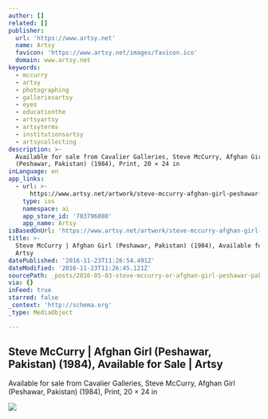 ```yaml
---
author: []
related: []
publisher:
  url: 'https://www.artsy.net'
  name: Artsy
  favicon: 'https://www.artsy.net/images/favicon.ico'
  domain: www.artsy.net
keywords:
  - mccurry
  - artsy
  - photographing
  - galleriesartsy
  - eyes
  - educationthe
  - artsyartsy
  - artsyterms
  - institutionsartsy
  - artsycollecting
description: >-
  Available for sale from Cavalier Galleries, Steve McCurry, Afghan Girl
  (Peshawar, Pakistan) (1984), Print, 20 × 24 in
inLanguage: en
app_links:
  - url: >-
      https://www.artsy.net/artwork/steve-mccurry-afghan-girl-peshawar-pakistan-1
    type: ios
    namespace: ai
    app_store_id: '703796080'
    app_name: Artsy
isBasedOnUrl: 'https://www.artsy.net/artwork/steve-mccurry-afghan-girl-peshawar-pakistan-1'
title: >-
  Steve McCurry | Afghan Girl (Peshawar, Pakistan) (1984), Available for Sale |
  Artsy
datePublished: '2016-11-23T11:26:54.491Z'
dateModified: '2016-11-23T11:26:45.121Z'
sourcePath: _posts/2016-05-03-steve-mccurry-or-afghan-girl-peshawar-pakistan-1984-ava.md
via: {}
inFeed: true
starred: false
_context: 'http://schema.org'
_type: MediaObject

---
```

<article style=""><h1>Steve McCurry | Afghan Girl (Peshawar, Pakistan) (1984), Available for Sale | Artsy</h1><p>Available for sale from Cavalier Galleries, Steve McCurry, Afghan Girl (Peshawar, Pakistan) (1984), Print, 20 × 24 in</p><img src="https://d32dm0rphc51dk.cloudfront.net/RGQzSocPC3R2CaLrxu8MYQ/large.jpg" /></article>